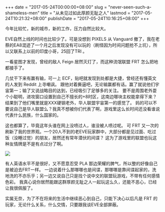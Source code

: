 +++
date = "2017-05-24T00:00:00+08:00"
slug = "never-seen-such-a-shameless-men"
title = "从未见过如此厚颜无耻之人"
lastmod = "2017-05-24T10:21:32+08:00"
publishDate = "2017-05-24T10:16:25+08:00"
+++

今年比较忙，新的城市，新的工作，压力自然比较大。

EVE自然上线的时间也比较少了。可是没想到 PIXELS 从 Vanguard 撤了，我在老蔡的EA8混迹了一个月之后发现没有可以玩的（刷怪因为时间问题抢不上坑），所以又联系上以前的印度小哥，25回了TRI 。

一看星图才发现，曾经的敌人 Feign 居然灭灯了，而这种流氓联盟 FRT 怎么把地都接手了。

几仗干下来有赢有输，可一上 ECF，贴吧就发现到处都是大捷，曾经还有懂英文的人发到 Reddit 上寻嘲讽。
跟他对着撕逼吧，无论输赢都有话。赢了就说他们宇宙第一；输了又说战略目的达到，已经吸引了足够多的关注。
要不是周围老外耍个小聪明，进攻窗口设置到自己不擅长的+8时区，这南边哪块主权能拿得下来？结果到了他们嘴里就是XXX硬钢老外，华人联盟宇宙第一的感觉了。
妈的可以不要说自己是华人联盟么？我真不想被你们代表了啊，游戏里这么长时间还没看谁说代表什么民族，什么国家的。

这也都算了，毕竟这年头谁在网上没喷过人，谁没被人喷过呢。
可 FRT 又一次的刷新了我的世界观。一个20人不到的老EVE玩家群中，大部分都是见过面、吃过饭（没睡过觉）的朋友，居然还有常年潜伏的间谍？
这为了游戏里的联盟也玩这种友情牌是不是有点过分了啊。

![](http://7xqvtj.com1.z0.glb.clouddn.com/uploads/files/294/%E4%BB%8E%E6%9C%AA%E8%A7%81%E8%BF%87%E5%A6%82%E6%AD%A4%E5%8E%9A%E9%A2%9C%E6%97%A0%E8%80%BB%E4%B9%8B%E4%BA%BA.jpg?imageMogr/thumbnail/750x%3E)


有人英语水平不是很好，又不愿意忍受 PLA 那边荣耀的脾气，所以整的好像自己是被迫去FRT一样。
一边说着什么那哪哪也是间谍，那哪哪是靠间谍起家的，洗地洗的不亦乐乎；另一边又说自己只是找个说中文的联盟玩游戏，不带有任何感情色彩。
我真心说你居然能跟这群厚颜无耻之人一起玩这么久，还能不恶心，已经让我很佩服了。

实属无奈，为了不在将来的生活中继续恶心到自己，只能下决心以后凡是 FRT 的玩家，无论什么关系，什么交情，只要跟我谈EVE全部屏蔽。
